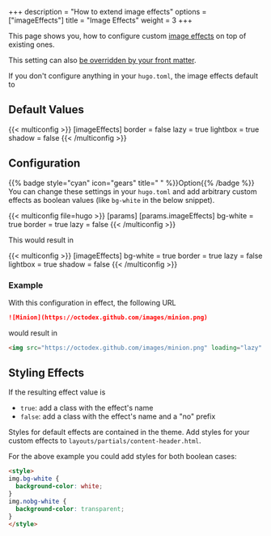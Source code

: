 +++
description = "How to extend image effects"
options = ["imageEffects"]
title = "Image Effects"
weight = 3
+++

This page shows you, how to configure custom [image effects](authoring/markdown#image-effects) on top of existing ones.

This setting can also [be overridden by your front matter](authoring/imageeffects).

If you don't configure anything in your `hugo.toml`, the image effects default to

## Default Values

{{< multiconfig >}}
[imageEffects]
  border = false
  lazy = true
  lightbox = true
  shadow = false
{{< /multiconfig >}}

## Configuration

{{% badge style="cyan" icon="gears" title=" " %}}Option{{% /badge %}} You can change these settings in your `hugo.toml` and add arbitrary custom effects as boolean values (like `bg-white` in the below snippet).

{{< multiconfig file=hugo >}}
[params]
  [params.imageEffects]
    bg-white = true
    border = true
    lazy = false
{{< /multiconfig >}}

This would result in

{{< multiconfig >}}
[imageEffects]
  bg-white = true
  border = true
  lazy = false
  lightbox = true
  shadow = false
{{< /multiconfig >}}

### Example

With this configuration in effect, the following URL

````markdown {title="Markdown"}
![Minion](https://octodex.github.com/images/minion.png)
````

would result in

````html {title="HTML"}
<img src="https://octodex.github.com/images/minion.png" loading="lazy" alt="Minion" class="bg-white border nolazy lightbox noshadow">
````

## Styling Effects

If the resulting effect value is

- `true`: add a class with the effect's name
- `false`: add a class with the effect's name and a "no" prefix

Styles for default effects are contained in the theme. Add styles for your custom effects to `layouts/partials/content-header.html`.

For the above example you could add styles for both boolean cases:

````html {title="layouts/partials/content-header.html"}
<style>
img.bg-white {
  background-color: white;
}
img.nobg-white {
  background-color: transparent;
}
</style>
````
